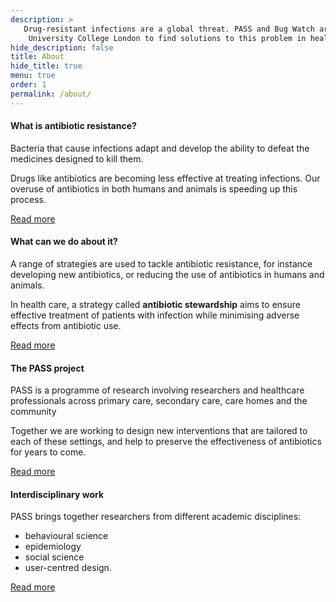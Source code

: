 ```yaml
---
description: >
   Drug-resistant infections are a global threat. PASS and Bug Watch are research studies led by 
    University College London to find solutions to this problem in health care environments.
hide_description: false
title: About
hide_title: true
menu: true
order: 1
permalink: /about/
---
```



<section id="about" class="tiles">
    <div class="container">
        <div class="flex text-center">
            <div class="p-2 flex-grow-300">
                <h4>What is antibiotic resistance?</h4>
                <p>Bacteria that cause infections adapt and develop the ability to defeat the medicines
                    designed to kill them. </p>
                <p>Drugs like antibiotics are becoming less effective at treating infections.
                    Our overuse of antibiotics in both humans and animals is speeding up this process.</p>
                <p class="read-more">
                   <a href="/about/antibiotic-resistance">Read more</a>
                </p>
            </div>
            <div class="p-2 flex-grow-300">
                <h4>What can we do about it?</h4>
                <p>A range of strategies are used to tackle antibiotic resistance, 
                for instance developing new antibiotics, or reducing the use of 
                antibiotics in humans and animals.</p>
                <p>In health care, a strategy called <strong>antibiotic stewardship</strong>
                 aims to ensure effective treatment of patients with infection 
                while minimising adverse effects from antibiotic use.</p>
                <p class="read-more">
                    <a href="/about/antimicrobial-stewardship">Read more</a>
                </p>
            </div>
            <div class="p-2 flex-grow-300">
                <h4>The PASS project</h4>
                <p>PASS is a programme of research involving researchers and healthcare professionals
                 across primary care, secondary care, care homes and the community</p>
                <p>Together we are working to design new interventions that are tailored to each 
                of these settings, and help to preserve the effectiveness of antibiotics for years to come.</p>
                <p class="read-more">
                    <a href="/about/pass-project">Read more</a>
                </p>
            </div>
            <div id="interdisciplinary-work" class="p-2 flex-grow-300">
                <h4>Interdisciplinary work</h4>
                <p>PASS brings together researchers from different academic disciplines:</p>
                <ul>
                    <li>behavioural science</li>
                    <li>epidemiology</li>
                    <li>social science</li>
                    <li>user-centred design.</li>
                </ul>
                <div class="read-more">
                    <a href="/about/interdisciplinary-work">Read more</a>
                </div>
            </div>
        </div>
    </div>
</section>
 



 